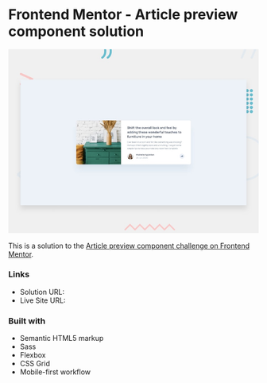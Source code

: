 # Frontend Mentor - Article preview component solution

![](design/desktop-preview.jpg)

This is a solution to the [Article preview component challenge on Frontend Mentor](https://www.frontendmentor.io/challenges/article-preview-component-dYBN_pYFT).

### Links

- Solution URL:
- Live Site URL:

### Built with

- Semantic HTML5 markup
- Sass
- Flexbox
- CSS Grid
- Mobile-first workflow
